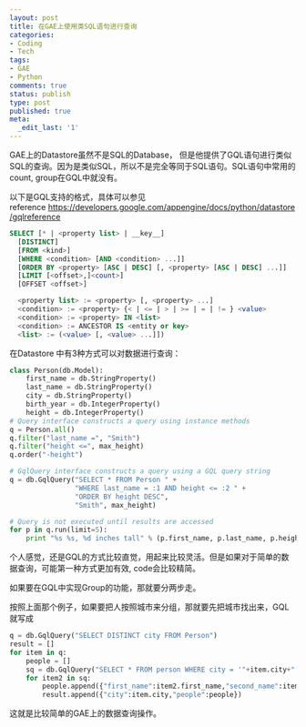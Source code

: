 ```yaml
---
layout: post
title: 在GAE上使用类SQL语句进行查询
categories:
- Coding
- Tech
tags:
- GAE
- Python
comments: true
status: publish
type: post
published: true
meta:
  _edit_last: '1'
---
```

GAE上的Datastore虽然不是SQL的Database， 但是他提供了GQL语句进行类似SQL的查询。因为是类似SQL，所以不是完全等同于SQL语句。SQL语句中常用的count, group在GQL中就没有。

以下是GQL支持的格式，具体可以参见reference <https://developers.google.com/appengine/docs/python/datastore/gqlreference>

``` sql
SELECT [* | <property list> | __key__]
  [DISTINCT]
  [FROM <kind>]
  [WHERE <condition> [AND <condition> ...]]
  [ORDER BY <property> [ASC | DESC] [, <property> [ASC | DESC] ...]]
  [LIMIT [<offset>,]<count>]
  [OFFSET <offset>]

  <property list> := <property> [, <property> ...]
  <condition> := <property> {< | <= | > | >= | = | != } <value>
  <condition> := <property> IN <list>
  <condition> := ANCESTOR IS <entity or key>
  <list> := (<value> [, <value> ...]])
```

在Datastore 中有3种方式可以对数据进行查询：

``` python
class Person(db.Model):
	first_name = db.StringProperty()
	last_name = db.StringProperty()
	city = db.StringProperty()
	birth_year = db.IntegerProperty()
	height = db.IntegerProperty()
# Query interface constructs a query using instance methods
q = Person.all()
q.filter("last_name =", "Smith")
q.filter("height <=", max_height)
q.order("-height")

# GqlQuery interface constructs a query using a GQL query string
q = db.GqlQuery("SELECT * FROM Person " +
                "WHERE last_name = :1 AND height <= :2 " +
                "ORDER BY height DESC",
                "Smith", max_height)

# Query is not executed until results are accessed
for p in q.run(limit=5):
	print "%s %s, %d inches tall" % (p.first_name, p.last_name, p.height)
```

个人感觉，还是GQL的方式比较直觉，用起来比较灵活。但是如果对于简单的数据查询，可能第一种方式更加有效, code会比较精简。

如果要在GQL中实现Group的功能，那就要分两步走。

按照上面那个例子，如果要把人按照城市来分组，那就要先把城市找出来，GQL就写成

``` python
q = db.GqlQuery("SELECT DISTINCT city FROM Person")
result = []
for item in q:
	people = []
	sq = db.GqlQuery("SELECT * FROM person WHERE city = '"+item.city+"'")
	for item2 in sq:
		people.append({"first_name":item2.first_name,"second_name":item2.second_name})
		result.append({"city":item.city,"people":people})
```

这就是比较简单的GAE上的数据查询操作。
